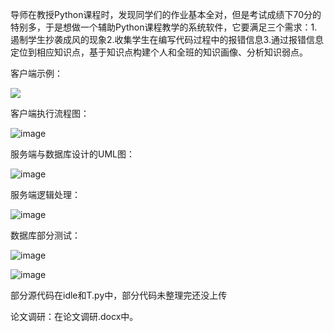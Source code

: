 导师在教授Python课程时，发现同学们的作业基本全对，但是考试成绩下70分的特别多，于是想做一个辅助Python课程教学的系统软件，它要满足三个需求：1.遏制学生抄袭成风的现象2.收集学生在编写代码过程中的报错信息3.通过报错信息定位到相应知识点，基于知识点构建个人和全班的知识画像、分析知识弱点。

客户端示例：

![](theProcess2.gif)


客户端执行流程图：

![image](https://github.com/luojiaxuan/Python-Teaching-Aid-System/blob/master/客户端的执行流程和与服务器的交互.png )

服务端与数据库设计的UML图：

![image](https://github.com/luojiaxuan/Python-Teaching-Aid-System/blob/master/UML.png )

服务端逻辑处理：

![image](https://github.com/luojiaxuan/Python-Teaching-Aid-System/blob/master/Task.png )

数据库部分测试：

![image](https://github.com/luojiaxuan/Python-Teaching-Aid-System/blob/master/Neo4jTest.png )

![image](https://github.com/luojiaxuan/Python-Teaching-Aid-System/blob/master/KnowledgePointTest.png )

部分源代码在idle和T.py中，部分代码未整理完还没上传

论文调研：在论文调研.docx中。
